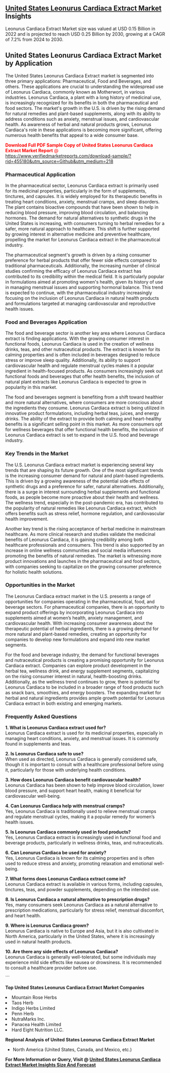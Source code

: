 <h2><a href="https://www.verifiedmarketreports.com/download-sample/?rid=455180&amp;utm_source=Github&amp;utm_medium=218" target="_blank">United States Leonurus Cardiaca Extract Market</a> Insights</h2><p>Leonurus Cardiaca Extract Market size was valued at USD 0.15 Billion in 2022 and is projected to reach USD 0.25 Billion by 2030, growing at a CAGR of 7.2% from 2024 to 2030.</p><p> <h2>United States Leonurus Cardiaca Extract Market by Application</h2> <p>The United States Leonurus Cardiaca Extract market is segmented into three primary applications: Pharmaceutical, Food and Beverages, and others. These applications are crucial to understanding the widespread use of Leonurus Cardiaca, commonly known as Motherwort, in various industries. Leonurus Cardiaca, a plant with a long history of medicinal use, is increasingly recognized for its benefits in both the pharmaceutical and food sectors. The market's growth in the U.S. is driven by the rising demand for natural remedies and plant-based supplements, along with its ability to address conditions such as anxiety, menstrual issues, and cardiovascular health. As awareness of herbal and natural products grows, Leonurus Cardiaca's role in these applications is becoming more significant, offering numerous health benefits that appeal to a wide consumer base. <p><span class=""><span style="color: #ff0000;"><strong>Download Full PDF Sample Copy of United States Leonurus Cardiaca Extract Market Report</strong> @ </span><a href="https://www.verifiedmarketreports.com/download-sample/?rid=455180&amp;utm_source=Github&amp;utm_medium=218" target="_blank">https://www.verifiedmarketreports.com/download-sample/?rid=455180&amp;utm_source=Github&amp;utm_medium=218</a></span></p></p> <h3>Pharmaceutical Application</h3> <p>In the pharmaceutical sector, Leonurus Cardiaca extract is primarily used for its medicinal properties, particularly in the form of supplements, tinctures, and capsules. It is widely employed for its therapeutic benefits in treating heart conditions, anxiety, menstrual cramps, and sleep disorders. The plant contains bioactive compounds that have been shown to help in reducing blood pressure, improving blood circulation, and balancing hormones. The demand for natural alternatives to synthetic drugs in the United States is increasing, with consumers turning to herbal remedies for a safer, more natural approach to healthcare. This shift is further supported by growing interest in alternative medicine and preventive healthcare, propelling the market for Leonurus Cardiaca extract in the pharmaceutical industry. <p>The pharmaceutical segment's growth is driven by a rising consumer preference for herbal products that offer fewer side effects compared to traditional pharmaceuticals. Additionally, the increasing number of clinical studies confirming the efficacy of Leonurus Cardiaca extract has contributed to its credibility within the medical field. It is particularly popular in formulations aimed at promoting women's health, given its history of use in managing menstrual issues and supporting hormonal balance. This trend is expected to continue, with the pharmaceutical industry increasingly focusing on the inclusion of Leonurus Cardiaca in natural health products and formulations targeted at managing cardiovascular and reproductive health issues.</p> <h3>Food and Beverages Application</h3> <p>The food and beverage sector is another key area where Leonurus Cardiaca extract is finding applications. With the growing consumer interest in functional foods, Leonurus Cardiaca is used in the creation of wellness drinks, teas, and other nutraceutical products. The extract is known for its calming properties and is often included in beverages designed to reduce stress or improve sleep quality. Additionally, its ability to support cardiovascular health and regulate menstrual cycles makes it a popular ingredient in health-focused products. As consumers increasingly seek out functional foods and beverages that offer health benefits, the inclusion of natural plant extracts like Leonurus Cardiaca is expected to grow in popularity in this market. <p>The food and beverages segment is benefiting from a shift toward healthier and more natural alternatives, where consumers are more conscious about the ingredients they consume. Leonurus Cardiaca extract is being utilized in innovative product formulations, including herbal teas, juices, and energy drinks. The ability of the extract to provide both calming and heart-healthy benefits is a significant selling point in this market. As more consumers opt for wellness beverages that offer functional health benefits, the inclusion of Leonurus Cardiaca extract is set to expand in the U.S. food and beverage industry.</p> <h3>Key Trends in the Market</h3> <p>The U.S. Leonurus Cardiaca extract market is experiencing several key trends that are shaping its future growth. One of the most significant trends is the increasing consumer demand for natural and plant-based ingredients. This is driven by a growing awareness of the potential side effects of synthetic drugs and a preference for safer, natural alternatives. Additionally, there is a surge in interest surrounding herbal supplements and functional foods, as people become more proactive about their health and wellness. The wellness trend, especially in the post-pandemic era, has contributed to the popularity of natural remedies like Leonurus Cardiaca extract, which offers benefits such as stress relief, hormone regulation, and cardiovascular health improvement. <p>Another key trend is the rising acceptance of herbal medicine in mainstream healthcare. As more clinical research and studies validate the medicinal benefits of Leonurus Cardiaca, it is gaining credibility among both healthcare professionals and consumers. This trend is also supported by an increase in online wellness communities and social media influencers promoting the benefits of natural remedies. The market is witnessing more product innovations and launches in the pharmaceutical and food sectors, with companies seeking to capitalize on the growing consumer preference for holistic health solutions.</p> <h3>Opportunities in the Market</h3> <p>The Leonurus Cardiaca extract market in the U.S. presents a range of opportunities for companies operating in the pharmaceutical, food, and beverage sectors. For pharmaceutical companies, there is an opportunity to expand product offerings by incorporating Leonurus Cardiaca into supplements aimed at women’s health, anxiety management, and cardiovascular health. With increasing consumer awareness about the therapeutic potential of herbal ingredients, there is a growing demand for more natural and plant-based remedies, creating an opportunity for companies to develop new formulations and expand into new market segments. <p>For the food and beverage industry, the demand for functional beverages and nutraceutical products is creating a promising opportunity for Leonurus Cardiaca extract. Companies can explore product development in the herbal tea, wellness drink, and energy supplement segments, capitalizing on the rising consumer interest in natural, health-boosting drinks. Additionally, as the wellness trend continues to grow, there is potential for Leonurus Cardiaca to be included in a broader range of food products such as snack bars, smoothies, and energy boosters. The expanding market for herbal and natural ingredients provides ample growth potential for Leonurus Cardiaca extract in both existing and emerging markets.</p> <h3>Frequently Asked Questions</h3> <p><strong>1. What is Leonurus Cardiaca extract used for?</strong><br>Leonurus Cardiaca extract is used for its medicinal properties, especially in managing heart conditions, anxiety, and menstrual issues. It is commonly found in supplements and teas.</p> <p><strong>2. Is Leonurus Cardiaca safe to use?</strong><br>When used as directed, Leonurus Cardiaca is generally considered safe, though it is important to consult with a healthcare professional before using it, particularly for those with underlying health conditions.</p> <p><strong>3. How does Leonurus Cardiaca benefit cardiovascular health?</strong><br>Leonurus Cardiaca has been shown to help improve blood circulation, lower blood pressure, and support heart health, making it beneficial for cardiovascular well-being.</p> <p><strong>4. Can Leonurus Cardiaca help with menstrual cramps?</strong><br>Yes, Leonurus Cardiaca is traditionally used to relieve menstrual cramps and regulate menstrual cycles, making it a popular remedy for women’s health issues.</p> <p><strong>5. Is Leonurus Cardiaca commonly used in food products?</strong><br>Yes, Leonurus Cardiaca extract is increasingly used in functional food and beverage products, particularly in wellness drinks, teas, and nutraceuticals.</p> <p><strong>6. Can Leonurus Cardiaca be used for anxiety?</strong><br>Yes, Leonurus Cardiaca is known for its calming properties and is often used to reduce stress and anxiety, promoting relaxation and emotional well-being.</p> <p><strong>7. What forms does Leonurus Cardiaca extract come in?</strong><br>Leonurus Cardiaca extract is available in various forms, including capsules, tinctures, teas, and powder supplements, depending on the intended use.</p> <p><strong>8. Is Leonurus Cardiaca a natural alternative to prescription drugs?</strong><br>Yes, many consumers seek Leonurus Cardiaca as a natural alternative to prescription medications, particularly for stress relief, menstrual discomfort, and heart health.</p> <p><strong>9. Where is Leonurus Cardiaca grown?</strong><br>Leonurus Cardiaca is native to Europe and Asia, but it is also cultivated in North America, particularly in the United States, where it is increasingly used in natural health products.</p> <p><strong>10. Are there any side effects of Leonurus Cardiaca?</strong><br>Leonurus Cardiaca is generally well-tolerated, but some individuals may experience mild side effects like nausea or drowsiness. It is recommended to consult a healthcare provider before use.</p> ```</p><p><strong>Top United States Leonurus Cardiaca Extract Market Companies</strong></p><div data-test-id=""><p><li>Mountain Rose Herbs</li><li> Taos Herb</li><li> Indigo Herbs Limited</li><li> Penn Herb</li><li> NutraMarks Inc.</li><li> Panacea Health Limited</li><li> Hard Eight Nutrition LLC.</li></p><div><strong>Regional Analysis of&nbsp;United States Leonurus Cardiaca Extract Market</strong></div><ul><li dir="ltr"><p dir="ltr">North America&nbsp;(United States, Canada, and Mexico, etc.)</p></li></ul><p><strong>For More Information or Query, Visit @&nbsp;</strong><strong><a href="https://www.verifiedmarketreports.com/product/leonurus-cardiaca-extract-market/?utm_source=Github&amp;utm_medium=218" target="_blank">United States Leonurus Cardiaca Extract Market Insights Size And Forecast</a></strong></p></div>
